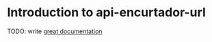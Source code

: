 # Introduction to api-encurtador-url

TODO: write [great documentation](http://jacobian.org/writing/what-to-write/)
